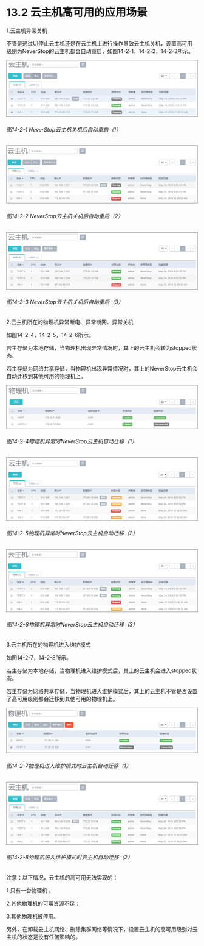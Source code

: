 # 13.2 云主机高可用的应用场景

1.云主机异常关机

不管是通过UI停止云主机还是在云主机上进行操作导致云主机关机，设置高可用级别为NeverStop的云主机都会自动重启，如图14-2-1，14-2-2，14-2-3所示。

![png](../images/14-2-1.png "图14-2-1 NeverStop云主机关机后自动重启（1）")
###### 图14-2-1 NeverStop云主机关机后自动重启（1）

![png](../images/14-2-2.png "图14-2-2 NeverStop云主机关机后自动重启（2）")
###### 图14-2-2 NeverStop云主机关机后自动重启（2）

![png](../images/14-2-3.png "图14-2-3 NeverStop云主机关机后自动重启（3）")
###### 图14-2-3 NeverStop云主机关机后自动重启（3）

2.云主机所在的物理机异常断电、异常断网、异常关机

如图14-2-4，14-2-5，14-2-6所示。

若主存储为本地存储，当物理机出现异常情况时，其上的云主机会转为stopped状态。

若主存储为网络共享存储，当物理机出现异常情况时，其上的NeverStop云主机会自动迁移到其他可用的物理机上。

![png](../images/14-2-4.png "图14-2-4物理机异常时NeverStop云主机自动迁移（1）")
###### 图14-2-4物理机异常时NeverStop云主机自动迁移（1）

![png](../images/14-2-5.png "图14-2-5物理机异常时NeverStop云主机自动迁移（2）")
###### 图14-2-5物理机异常时NeverStop云主机自动迁移（2）

![png](../images/14-2-6.png "图14-2-6物理机异常时NeverStop云主机自动迁移（3）")
###### 图14-2-6物理机异常时NeverStop云主机自动迁移（3）

3.云主机所在的物理机进入维护模式

如图14-2-7，14-2-8所示。

若主存储为本地存储，当物理机进入维护模式后，其上的云主机会进入stopped状态。

若主存储为网络共享存储，当物理机进入维护模式后，其上的云主机不管是否设置了高可用级别都会迁移到其他可用的物理机上。

![png](../images/14-2-7.png "图14-2-7物理机进入维护模式时云主机自动迁移（1）")
###### 图14-2-7物理机进入维护模式时云主机自动迁移（1）

![png](../images/14-2-8.png "图14-2-8物理机进入维护模式时云主机自动迁移（2）")
###### 图14-2-8物理机进入维护模式时云主机自动迁移（2）

注意：以下情况，云主机的高可用无法实现的：

1.只有一台物理机；

2.其他物理机的可用资源不足；

3.其他物理机被停用。

另外，在卸载云主机网络、删除集群网络等情况下，设置云主机的高可用级别对云主机的状态是没有任何影响的。

